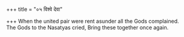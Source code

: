 +++
title = "०५ विश्वे देवा"

+++
When the united pair were rent asunder all the Gods complained.  
     The Gods to the Nasatyas cried, Bring these together once again.